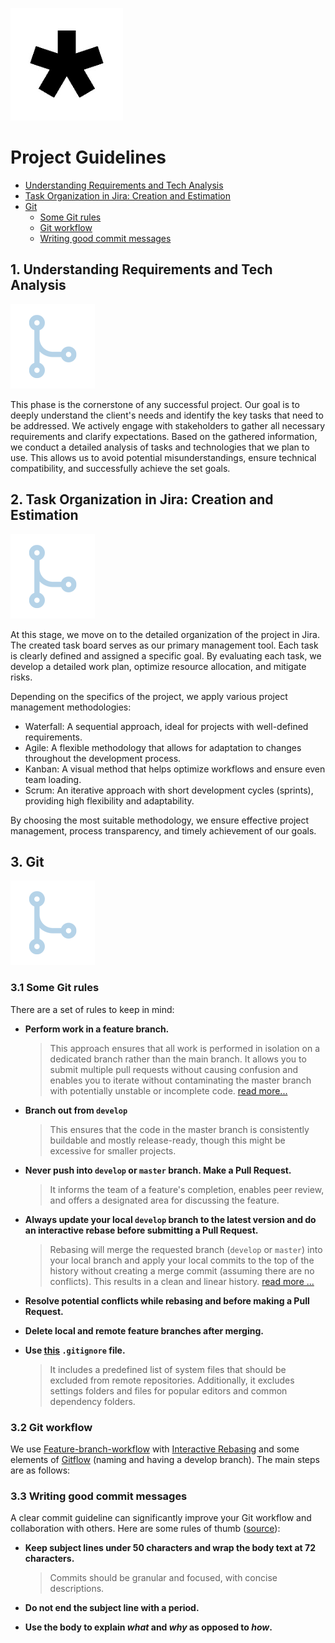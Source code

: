 [<img src="./images/company-logo.jpeg" width="180" height="180">](https://www.starbase.agency/)
# Project Guidelines

- [Understanding Requirements and Tech Analysis](#understanding-requirements)
- [Task Organization in Jira: Creation and Estimation](#task-organization)
- [Git](#git)
  - [Some Git rules](#some-git-rules)
  - [Git workflow](#git-workflow)
  - [Writing good commit messages](#writing-good-commit-messages)

<a name="understanding-requirements"></a>

## 1. Understanding Requirements and Tech Analysis

![Understanding Requirements](/images/branching.png)

This phase is the cornerstone of any successful project. Our goal is to deeply understand the client's needs and identify the key tasks that need to be addressed. We actively engage with stakeholders to gather all necessary requirements and clarify expectations. Based on the gathered information, we conduct a detailed analysis of tasks and technologies that we plan to use. This allows us to avoid potential misunderstandings, ensure technical compatibility, and successfully achieve the set goals.

<a name="task-organization"></a>

## 2. Task Organization in Jira: Creation and Estimation

![Understanding Requirements](/images/branching.png)

At this stage, we move on to the detailed organization of the project in Jira. The created task board serves as our primary management tool. Each task is clearly defined and assigned a specific goal. By evaluating each task, we develop a detailed work plan, optimize resource allocation, and mitigate risks.

Depending on the specifics of the project, we apply various project management methodologies:

* Waterfall: A sequential approach, ideal for projects with well-defined requirements.
* Agile: A flexible methodology that allows for adaptation to changes throughout the development process.
* Kanban: A visual method that helps optimize workflows and ensure even team loading.
* Scrum: An iterative approach with short development cycles (sprints), providing high flexibility and adaptability.

By choosing the most suitable methodology, we ensure effective project management, process transparency, and timely achievement of our goals.

<a name="git"></a>

## 3. Git

![Understanding Requirements](/images/branching.png)


<a name="some-git-rules"></a>

### 3.1 Some Git rules

There are a set of rules to keep in mind:

- **Perform work in a feature branch.**

  > This approach ensures that all work is performed in isolation on a dedicated branch rather than the main branch. It allows you to submit multiple pull requests without causing confusion and enables you to iterate without contaminating the master branch with potentially unstable or incomplete code. [read more...](https://www.atlassian.com/git/tutorials/comparing-workflows#feature-branch-workflow)

- **Branch out from `develop`** 
 
    > This ensures that the code in the master branch is consistently buildable and mostly release-ready, though this might be excessive for smaller projects.

- **Never push into `develop` or `master` branch. Make a Pull Request.**

  > It informs the team of a feature's completion, enables peer review, and offers a designated area for discussing the feature.

- **Always update your local `develop` branch to the latest version and do an interactive rebase before submitting a Pull Request.**

  > Rebasing will merge the requested branch (`develop` or `master`) into your local branch and apply your local commits to the top of the history without creating a merge commit (assuming there are no conflicts). This results in a clean and linear history. [read more ...](https://www.atlassian.com/git/tutorials/merging-vs-rebasing)

- **Resolve potential conflicts while rebasing and before making a Pull Request.**
- **Delete local and remote feature branches after merging.**
- **Use [this](./.gitignore) `.gitignore` file.**

  > It includes a predefined list of system files that should be excluded from remote repositories. Additionally, it excludes settings folders and files for popular editors and common dependency folders.

<a name="git-workflow"></a>

### 3.2 Git workflow

We use [Feature-branch-workflow](https://www.atlassian.com/git/tutorials/comparing-workflows#feature-branch-workflow) with [Interactive Rebasing](https://www.atlassian.com/git/tutorials/merging-vs-rebasing#the-golden-rule-of-rebasing) and some elements of [Gitflow](https://www.atlassian.com/git/tutorials/comparing-workflows#gitflow-workflow) (naming and having a develop branch). The main steps are as follows:

<a name="writing-good-commit-messages"></a>

### 3.3 Writing good commit messages

A clear commit guideline can significantly improve your Git workflow and collaboration with others. Here are some rules of thumb ([source](https://chris.beams.io/posts/git-commit/#seven-rules)):

- **Keep subject lines under 50 characters and wrap the body text at 72 characters.**

  > Commits should be granular and focused, with concise descriptions.

- **Do not end the subject line with a period.**
- **Use the body to explain _what_ and _why_ as opposed to _how_.**